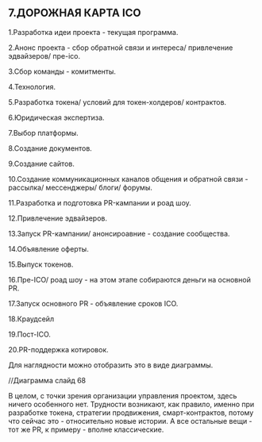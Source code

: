 ## 7.ДОРОЖНАЯ КАРТА ICO

1.Разработка идеи проекта - текущая программа.

2.Анонс проекта - сбор обратной связи и интереса/ привлечение эдвайзеров/ пре-ico.

3.Сбор команды - комитменты.

4.Технология.

5.Разработка токена/ условий для токен-холдеров/ контрактов.

6.Юридическая экспертиза.

7.Выбор платформы.

8.Создание документов.

9.Создание сайтов.

10.Создание коммуникационных каналов общения и обратной связи - рассылка/ мессенджеры/ блоги/ форумы.

11.Разработка и подготовка PR-кампании и роад шоу.

12.Привлечение эдвайзеров.

13.Запуск  PR-кампании/ анонсироавние - создание сообщества.

14.Объявление оферты.

15.Выпуск токенов.

16.Пре-ICO/ роад шоу - на этом этапе собираются деньги на основной PR.

17.Запуск основного PR - объявление сроков ICO.

18.Краудсейл

19.Пост-ICO.

20.PR-поддержка котировок.

Для наглядности можно отобразить это в виде диаграммы.

//Диаграмма слайд 68

В целом, с точки зрения организации управления проектом, здесь ничего особенного нет. Трудности возникают, как правило, именно при разработке токена, стратегии продвижения, смарт-контрактов, потому что сейчас это - относительно новые истории. А все остальные вещи - тот же PR, к примеру - вполне классические.